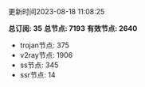 更新时间2023-08-18 11:08:25

**总订阅: 35**
**总节点: 7193**
**有效节点: 2640**
- trojan节点: 375
- v2ray节点: 1906
- ss节点: 345
- ssr节点: 14
